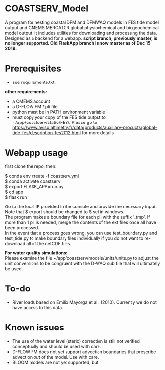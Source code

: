 # COASTSERV_Model
A program for nesting coastal DFM and DFMWAQ models in FES tide model output and CMEMS MERCATOR global physiochemical and biogeochemical model output. It includes utilities for downloading and processing the data. 
Designed as a backend for a webapp. **script branch, previously master, is no longer supported. Old FlaskApp branch is now master as of Dec 15 2019.**

# Prerequisites
* see requirements.txt. 

**other requirements:**
* a CMEMS account
* a D-FLOW FM *.pli file
* python must be in PATH environment variable
* must copy your copy of the FES tide output to ~/app/coastserv/static/FES/. Please go to https://www.aviso.altimetry.fr/data/products/auxiliary-products/global-tide-fes/description-fes2012.html for more details

# Webapp usage
first clone the repo, then:

$ conda env create -f coastserv.yml <br>
$ conda activate coastserv <br>
$ export FLASK_APP=run.py <br>
$ cd app <br>
$ flask run <br>

Go to the local IP provided in the console and provide the necessary input. Note that $ export should be changed to $ set in windows.<br>
The program makes a boundary file for each pli with the suffix '_tmp'. If more than 1 pli is needed, merge the contents of the ext files once all have been processed.<br>
In the event that a process goes wrong, you can use test_boundary.py and test_tide.py to make boundary files individually if you do not want to re-download all of the netCDF files.<br>

**For water quality simulations:**<br>
Please examine the file ~/app/coastserv/models/units/units.py to adjust the unit conversions to be congruent with the D-WAQ sub file that will ultimately be used.

# To-do
* River loads based on Emilio Mayorga et al., (2010). Currently we do not have access to this data.

# Known issues
* The use of the water level (steric) correction is still not verified conceptually and should be used with care.
* D-FLOW FM does not yet support advection boundaries that prescribe advection *out* of the model. Use with care.
* BLOOM models are not yet supported, but

